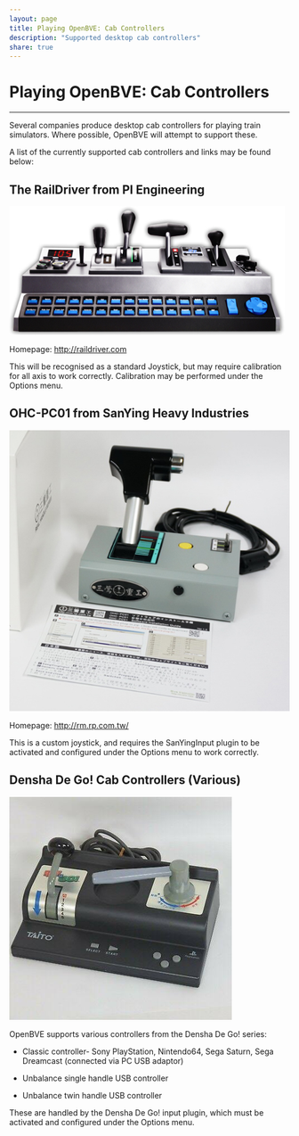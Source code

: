 ```yaml
---
layout: page
title: Playing OpenBVE: Cab Controllers
description: "Supported desktop cab controllers"
share: true
---
```


# Playing OpenBVE: Cab Controllers

---

Several companies produce desktop cab controllers for playing train simulators. 
Where possible, OpenBVE will attempt to support these.

A list of the currently supported cab controllers and links may be found below:


## The RailDriver from PI Engineering

<img src="/images/rd.desktop.home.jpg" alt="The RailDriver">

Homepage:
<a href="http://raildriver.com/">http://raildriver.com</a>

This will be recognised as a standard Joystick, but may require calibration for all axis to work correctly.
Calibration may be performed under the Options menu.

## OHC-PC01 from SanYing Heavy Industries

<img src="/images/OHC-PC01.jpg" alt="The OH-PC01">

Homepage:
<a href="http://rm.rp.com.tw/">http://rm.rp.com.tw/</a>

This is a custom joystick, and requires the SanYingInput plugin to be activated and configured under the Options menu to work correctly.

## Densha De Go! Cab Controllers (Various)

<img src="/images/Densha.jpg" alt="Densha De Go! Cab Controller">

OpenBVE supports various controllers from the Densha De Go! series:

* Classic controller- Sony PlayStation, Nintendo64, Sega Saturn, Sega Dreamcast (connected via PC USB adaptor)

* Unbalance single handle USB controller

* Unbalance twin handle USB controller

These are handled by the Densha De Go! input plugin, which must be activated and configured under the Options menu.